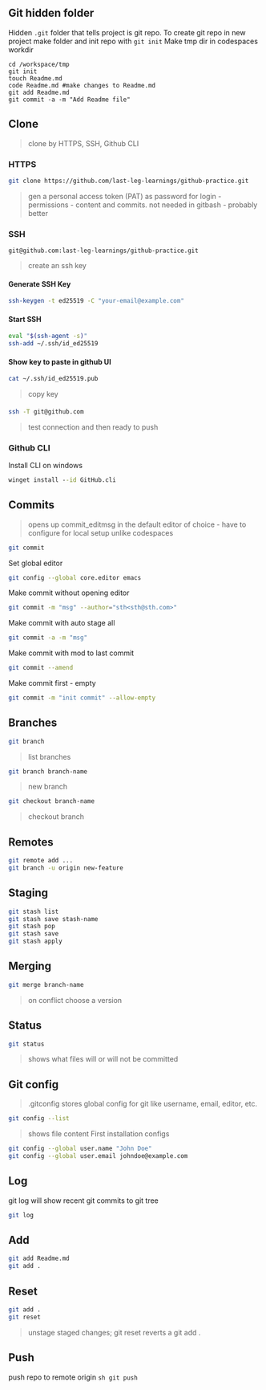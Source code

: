 ## Git hidden folder

Hidden `.git` folder that tells project is git repo. 
To create git repo in new project make folder and init repo with `git init`
Make tmp dir in codespaces workdir

```mkdir /workspace/tmp 
cd /workspace/tmp
git init 
touch Readme.md
code Readme.md #make changes to Readme.md
git add Readme.md 
git commit -a -m "Add Readme file"
```

## Clone 
>clone by HTTPS, SSH, Github CLI

### HTTPS
```sh
git clone https://github.com/last-leg-learnings/github-practice.git
```
>gen a personal access token (PAT) as password for login - permissions - content and commits. not needed in gitbash - probably better 

### SSH
```ssh 
git@github.com:last-leg-learnings/github-practice.git
```
>create an ssh key 

#### Generate SSH Key  
```bash
ssh-keygen -t ed25519 -C "your-email@example.com"
```
#### Start SSH
```bash
eval "$(ssh-agent -s)"
ssh-add ~/.ssh/id_ed25519
```
#### Show key to paste in github UI
```bash 
cat ~/.ssh/id_ed25519.pub
```
>copy key

#### 
```bash 
ssh -T git@github.com
```
>test connection and then ready to push 

### Github CLI 

Install CLI on windows

```cmd 
winget install --id GitHub.cli
```

## Commits
>opens up commit_editmsg in the default editor of choice - have to configure for local setup unlike codespaces
```sh
git commit
```
Set global editor
```sh 
git config --global core.editor emacs
```
Make commit without opening editor 
```sh
git commit -m "msg" --author="sth<sth@sth.com>"
```
Make commit with auto stage all 
```sh
git commit -a -m "msg"
```
Make commit with mod to last commit  
```sh
git commit --amend 
```
Make commit first - empty  
```sh
git commit -m "init commit" --allow-empty
```
## Branches
```sh 
git branch 
```
>list branches 
```sh 
git branch branch-name 
```
>new branch
```sh 
git checkout branch-name 
```
>checkout branch
## Remotes
```sh
git remote add ... 
git branch -u origin new-feature
```
## Staging 
```sh 
git stash list 
git stash save stash-name
git stash pop
git stash save 
git stash apply
```
## Merging 
```sh
git merge branch-name
```
>on conflict choose a version 
## Status
```sh 
git status
```
>shows what files will or will not be committed
## Git config
> .gitconfig stores global config for git like username, email, editor, etc.
```sh 
git config --list  
```
>shows file content
First installation configs
```sh 
git config --global user.name "John Doe"
git config --global user.email johndoe@example.com
```

## Log 

git log will show recent git commits to git tree 

```sh
git log 
```

## Add
```sh 
git add Readme.md
git add .
```
## Reset 

```sh 
git add .
git reset
```
>unstage staged changes;
>git reset reverts a git add .

## Push 

push repo to remote origin 
```sh git push```
